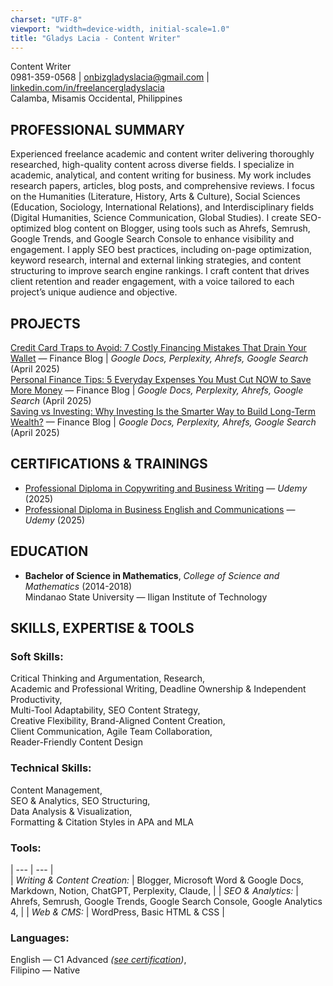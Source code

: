 ```yaml
---
charset: "UTF-8"
viewport: "width=device-width, initial-scale=1.0"
title: "Gladys Lacia - Content Writer"
---
```


Content Writer  
0981-359-0568 | <onbizgladyslacia@gmail.com> | [linkedin.com/in/freelancergladyslacia](https://www.linkedin.com/in/freelancergladyslacia/)  
Calamba, Misamis Occidental, Philippines

## **PROFESSIONAL SUMMARY**  
Experienced freelance academic and content writer delivering thoroughly researched, high-quality content across diverse fields. I specialize in academic, analytical, and content writing for business. My work includes research papers, articles, blog posts, and comprehensive reviews. I focus on the Humanities (Literature, History, Arts & Culture), Social Sciences (Education, Sociology, International Relations), and Interdisciplinary fields (Digital Humanities, Science Communication, Global Studies). I create SEO-optimized blog content on Blogger, using tools such as Ahrefs, Semrush, Google Trends, and Google Search Console to enhance visibility and engagement. I apply SEO best practices, including on-page optimization, keyword research, internal and external linking strategies, and content structuring to improve search engine rankings. I craft content that drives client retention and reader engagement, with a voice tailored to each project’s unique audience and objective.

## **PROJECTS**

[Credit Card Traps to Avoid: 7 Costly Financing Mistakes That Drain Your Wallet](https://docs.google.com/document/d/1mVQDzyWskeUK4Y-4FBG_o4yN3exr9TUeblfd2eL9dvk/edit?tab=t.g9c7bz10v5g1) — Finance Blog | *Google Docs, Perplexity, Ahrefs, Google Search* (April 2025\)  
[Personal Finance Tips: 5 Everyday Expenses You Must Cut NOW to Save More Money](https://docs.google.com/document/d/1mVQDzyWskeUK4Y-4FBG_o4yN3exr9TUeblfd2eL9dvk/edit?tab=t.2a029hb6bfqw) — Finance Blog | *Google Docs, Perplexity, Ahrefs, Google Search* (April 2025\)  
[Saving vs Investing: Why Investing Is the Smarter Way to Build Long-Term Wealth?](https://docs.google.com/document/d/1mVQDzyWskeUK4Y-4FBG_o4yN3exr9TUeblfd2eL9dvk/edit?tab=t.s2w3i62iqmpj) — Finance Blog | *Google Docs, Perplexity, Ahrefs, Google Search* (April 2025\)

## **CERTIFICATIONS & TRAININGS**

* [Professional Diploma in Copywriting and Business Writing](https://www.udemy.com/certificate/UC-b315d98e-5869-4b8b-abbc-0d293f307c61/) — *Udemy* (2025)  
* [Professional Diploma in Business English and Communications](https://www.udemy.com/certificate/UC-a8cd83ad-9eb6-493b-ad17-f95a7d225ec8/) — *Udemy* (2025)

## **EDUCATION**

* **Bachelor of Science in Mathematics**, *College of Science and Mathematics* (2014-2018) <br> Mindanao State University — Iligan Institute of Technology

## **SKILLS, EXPERTISE & TOOLS**  

### **Soft Skills:**	
Critical Thinking and Argumentation, Research,  
Academic and Professional Writing, Deadline Ownership & Independent Productivity,  
Multi-Tool Adaptability, SEO Content Strategy,  
Creative Flexibility, Brand-Aligned Content Creation,  
Client Communication, Agile Team Collaboration,  
Reader-Friendly Content Design  

### **Technical Skills:**	  
Content Management,   
SEO & Analytics, SEO Structuring,   
Data Analysis & Visualization,   
Formatting & Citation Styles in APA and MLA  

### **Tools:**	
| --- | --- |	
| *Writing & Content Creation:* | Blogger, Microsoft Word & Google Docs, Markdown, Notion, ChatGPT, Perplexity, Claude,  |
| *SEO & Analytics:* | Ahrefs, Semrush, Google Trends, Google Search Console, Google Analytics 4,  |
| *Web & CMS:* | WordPress, Basic HTML & CSS  |

### **Languages:**	
English — C1 Advanced *([see certification](https://cert.efset.org/KiE1vu))*,   
Filipino — Native
